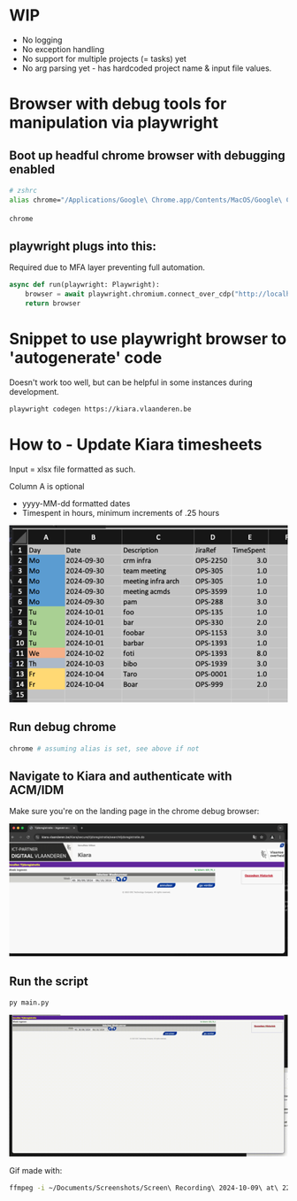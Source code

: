 # WIP

- No logging
- No exception handling
- No support for multiple projects (= tasks) yet
- No arg parsing yet - has hardcoded project name & input file values.


# Browser with debug tools for manipulation via playwright


## Boot up headful chrome browser with debugging enabled
```sh
# zshrc
alias chrome="/Applications/Google\ Chrome.app/Contents/MacOS/Google\ Chrome --remote-debugging-port=9222"

chrome
```

## playwright plugs into this:

Required due to MFA layer preventing full automation.
```python
async def run(playwright: Playwright):
    browser = await playwright.chromium.connect_over_cdp("http://localhost:9222")
    return browser
```

# Snippet to use playwright browser to 'autogenerate' code
Doesn't work too well, but can be helpful in some instances during development.

```sh
playwright codegen https://kiara.vlaanderen.be
```

# How to - Update Kiara timesheets
Input = xlsx file formatted as such.

Column A is optional

- yyyy-MM-dd formatted dates
- Timespent in hours, minimum increments of .25 hours

![alt text](image-1.png)

## Run debug chrome

```sh
chrome # assuming alias is set, see above if not
```

## Navigate to Kiara and authenticate with ACM/IDM
Make sure you're on the landing page in the chrome debug browser:

![alt text](image-2.png)

## Run the script

```sh
py main.py
```

![gif](utput.gif)

Gif made with:
```sh
ffmpeg -i ~/Documents/Screenshots/Screen\ Recording\ 2024-10-09\ at\ 22.08.42.mov -pix_fmt rgb8 -r 10 output.gif && gifsicle -O3 output.gif -output.gif
```